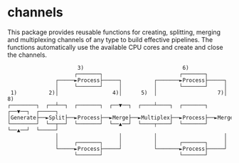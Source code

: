 # channels

This package provides reusable functions for creating, splitting, merging and multiplexing channels of any type to build effective pipelines.
The functions automatically use the available CPU cores and create and close the channels.

                          3)                               6)
                         ┌───────┐                        ┌───────┐
                   ┌─────►Process├─────┐          ┌───────►Process├─────┐
                   │     └───────┘     │          │       └───────┘     │
     1)          2)│                 4)│      5)  │                   7)│      8)
    ┌────────┐  ┌──┴──┐  ┌───────┐  ┌──▼──┐  ┌────┴────┐  ┌───────┐  ┌──▼──┐  ┌─────┐
    │Generate├──►Split├──►Process├──►Merge├──►Multiplex├──►Process├──►Merge├──►Drain│
    └────────┘  └──┬──┘  └───────┘  └──▲──┘  └────┬────┘  └───────┘  └──▲──┘  └─────┘
                   │                   │          │                     │
                   │     ┌───────┐     │          │       ┌───────┐     │
                   └─────►Process├─────┘          └───────►Process├─────┘
                         └───────┘                        └───────┘

